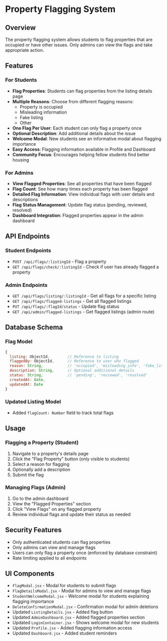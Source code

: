 # Property Flagging System

## Overview
The property flagging system allows students to flag properties that are occupied or have other issues. Only admins can view the flags and take appropriate action.

## Features

### For Students
- **Flag Properties**: Students can flag properties from the listing details page
- **Multiple Reasons**: Choose from different flagging reasons:
  - Property is occupied
  - Misleading information
  - Fake listing
  - Other
- **One Flag Per User**: Each student can only flag a property once
- **Optional Description**: Add additional details about the issue
- **Welcome Modal**: New students see an informative modal about flagging importance
- **Easy Access**: Flagging information available in Profile and Dashboard
- **Community Focus**: Encourages helping fellow students find better housing

### For Admins
- **View Flagged Properties**: See all properties that have been flagged
- **Flag Count**: See how many times each property has been flagged
- **Detailed Flag Information**: View individual flags with user details and descriptions
- **Flag Status Management**: Update flag status (pending, reviewed, resolved)
- **Dashboard Integration**: Flagged properties appear in the admin dashboard

## API Endpoints

### Student Endpoints
- `POST /api/flags/:listingId` - Flag a property
- `GET /api/flags/check/:listingId` - Check if user has already flagged a property

### Admin Endpoints
- `GET /api/flags/listing/:listingId` - Get all flags for a specific listing
- `GET /api/flags/flagged-listings` - Get all flagged listings
- `PUT /api/flags/:flagId/status` - Update flag status
- `GET /api/admin/flagged-listings` - Get flagged listings (admin route)

## Database Schema

### Flag Model
```javascript
{
  listing: ObjectId,        // Reference to listing
  flaggedBy: ObjectId,      // Reference to user who flagged
  reason: String,           // 'occupied', 'misleading_info', 'fake_listing', 'other'
  description: String,      // Optional additional details
  status: String,           // 'pending', 'reviewed', 'resolved'
  createdAt: Date,
  updatedAt: Date
}
```

### Updated Listing Model
- Added `flagCount: Number` field to track total flags

## Usage

### Flagging a Property (Student)
1. Navigate to a property's details page
2. Click the "Flag Property" button (only visible to students)
3. Select a reason for flagging
4. Optionally add a description
5. Submit the flag

### Managing Flags (Admin)
1. Go to the admin dashboard
2. View the "Flagged Properties" section
3. Click "View Flags" on any flagged property
4. Review individual flags and update their status as needed

## Security Features
- Only authenticated students can flag properties
- Only admins can view and manage flags
- Users can only flag a property once (enforced by database constraint)
- Rate limiting applied to all endpoints

## UI Components
- `FlagModal.jsx` - Modal for students to submit flags
- `FlagDetailsModal.jsx` - Modal for admins to view and manage flags
- `StudentWelcomeModal.jsx` - Welcome modal for students explaining flagging importance
- `DeleteConfirmationModal.jsx` - Confirmation modal for admin deletions
- Updated `ListingDetails.jsx` - Added flag button
- Updated `AdminDashboard.jsx` - Added flagged properties section
- Updated `LoginContainer.jsx` - Shows welcome modal for new students
- Updated `Profile.jsx` - Added flagging information access
- Updated `Dashboard.jsx` - Added student reminders 